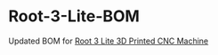 # Root-3-Lite-BOM
Updated BOM for [Root 3 Lite 3D Printed CNC Machine](https://www.thingiverse.com/thing:2719388)

